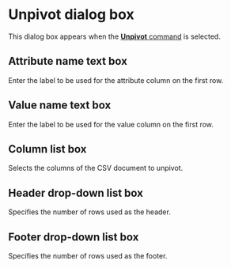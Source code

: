 # Unpivot dialog box

This dialog box appears when the
[**Unpivot** command](../../cmd/edit/unpivot) is selected.

## Attribute name text box

Enter the label to be used for the attribute column on the first row.

## Value name text box

Enter the label to be used for the value column on the first row.

## Column list box

Selects the columns of the CSV document to unpivot.

## Header drop-down list box

Specifies the number of rows used as the header.

## Footer drop-down list box

Specifies the number of rows used as the footer.

